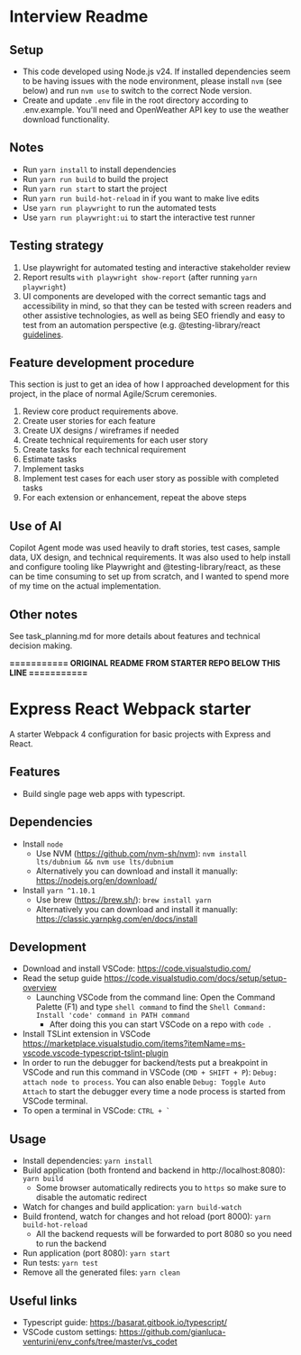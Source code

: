 # Interview Readme

## Setup

- This code developed using Node.js v24. If installed dependencies seem to be having issues with the node environment, please install `nvm` (see below) and run `nvm use` to switch to the correct Node version.
- Create and update `.env` file in the root directory according to .env.example. You'll need and OpenWeather API key to use the weather download functionality.

## Notes

- Run `yarn install` to install dependencies
- Run `yarn run build` to build the project
- Run `yarn run start` to start the project
- Run `yarn run build-hot-reload` in if you want to make live edits
- Use `yarn run playwright` to run the automated tests
- Use `yarn run playwright:ui` to start the interactive test runner

## Testing strategy

1. Use playwright for automated testing and interactive stakeholder review
1. Report results `with playwright show-report` (after running `yarn playwright`)
1. UI components are developed with the correct semantic tags and accessibility in mind, so that they can be tested with screen readers and other assistive technologies, as well as being SEO friendly and easy to test from an automation perspective (e.g. @testing-library/react [guidelines](https://testing-library.com/docs/guiding-principles/).

## Feature development procedure

This section is just to get an idea of how I approached development for this project, in the place of normal Agile/Scrum ceremonies.

1. Review core product requirements above.
1. Create user stories for each feature
1. Create UX designs / wireframes if needed
1. Create technical requirements for each user story
1. Create tasks for each technical requirement
1. Estimate tasks
1. Implement tasks
1. Implement test cases for each user story as possible with completed tasks
1. For each extension or enhancement, repeat the above steps

## Use of AI

Copilot Agent mode was used heavily to draft stories, test cases, sample data, UX design, and technical requirements. It was also used to help install and configure tooling like Playwright and @testing-library/react, as these can be time consuming to set up from scratch, and I wanted to spend more of my time on the actual implementation.

## Other notes

See task_planning.md for more details about features and technical decision making.

**=========== ORIGINAL README FROM STARTER REPO BELOW THIS LINE ===========**

# Express React Webpack starter

A starter Webpack 4 configuration for basic projects with Express and React.

## Features

- Build single page web apps with typescript.

## Dependencies

- Install `node`
  - Use NVM (https://github.com/nvm-sh/nvm): `nvm install lts/dubnium && nvm use lts/dubnium`
  - Alternatively you can download and install it manually: https://nodejs.org/en/download/
- Install `yarn ^1.10.1`
  - Use brew (https://brew.sh/): `brew install yarn`
  - Alternatively you can download and install it manually: https://classic.yarnpkg.com/en/docs/install

## Development

- Download and install VSCode: https://code.visualstudio.com/
- Read the setup guide https://code.visualstudio.com/docs/setup/setup-overview
  - Launching VSCode from the command line: Open the Command Palette (F1) and type `shell command` to find the `Shell Command: Install 'code' command in PATH command`
    - After doing this you can start VSCode on a repo with `code .`
- Install TSLint extension in VSCode https://marketplace.visualstudio.com/items?itemName=ms-vscode.vscode-typescript-tslint-plugin
- In order to run the debugger for backend/tests put a breakpoint in VSCode and run this command in VSCode (`CMD + SHIFT + P`): `Debug: attach node to process`. You can also enable `Debug: Toggle Auto Attach` to start the debugger every time a node process is started from VSCode terminal.
- To open a terminal in VSCode: `` CTRL + `  ``

## Usage

- Install dependencies: `yarn install`
- Build application (both frontend and backend in http://localhost:8080): `yarn build`
  - Some browser automatically redirects you to `https` so make sure to disable the automatic redirect
- Watch for changes and build application: `yarn build-watch`
- Build frontend, watch for changes and hot reload (port 8000): `yarn build-hot-reload`
  - All the backend requests will be forwarded to port 8080 so you need to run the backend
- Run application (port 8080): `yarn start`
- Run tests: `yarn test`
- Remove all the generated files: `yarn clean`

## Useful links

- Typescript guide: https://basarat.gitbook.io/typescript/
- VSCode custom settings: https://github.com/gianluca-venturini/env_confs/tree/master/vs_codet

```

```
